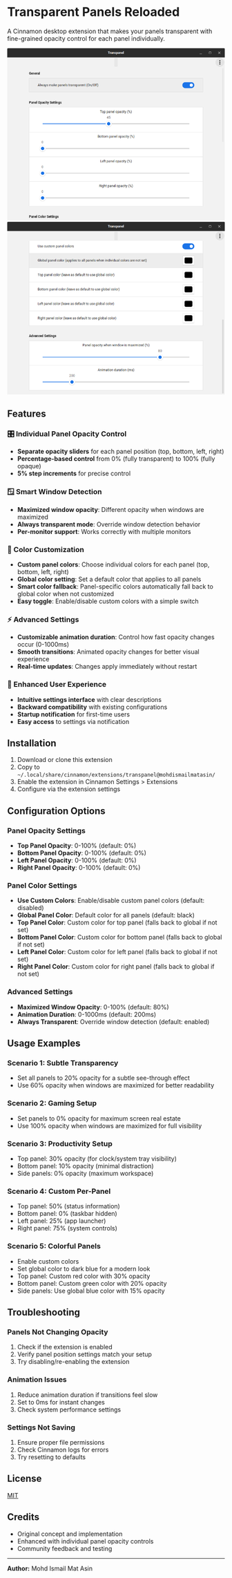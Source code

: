 # Transparent Panels Reloaded

A Cinnamon desktop extension that makes your panels transparent with fine-grained opacity control for each panel individually.

![alt text](sample/transpanel.png)
![alt text](sample/transpanel2.png)

## Features

### 🎛️ Individual Panel Opacity Control

- **Separate opacity sliders** for each panel position (top, bottom, left, right)
- **Percentage-based control** from 0% (fully transparent) to 100% (fully opaque)
- **5% step increments** for precise control

### 🪟 Smart Window Detection

- **Maximized window opacity**: Different opacity when windows are maximized
- **Always transparent mode**: Override window detection behavior
- **Per-monitor support**: Works correctly with multiple monitors

### 🎨 Color Customization

- **Custom panel colors**: Choose individual colors for each panel (top, bottom, left, right)
- **Global color setting**: Set a default color that applies to all panels
- **Smart color fallback**: Panel-specific colors automatically fall back to global color when not customized
- **Easy toggle**: Enable/disable custom colors with a simple switch

### ⚡ Advanced Settings

- **Customizable animation duration**: Control how fast opacity changes occur (0-1000ms)
- **Smooth transitions**: Animated opacity changes for better visual experience
- **Real-time updates**: Changes apply immediately without restart

### 🎨 Enhanced User Experience

- **Intuitive settings interface** with clear descriptions
- **Backward compatibility** with existing configurations
- **Startup notification** for first-time users
- **Easy access** to settings via notification

## Installation

1. Download or clone this extension
2. Copy to `~/.local/share/cinnamon/extensions/transpanel@mohdismailmatasin/`
3. Enable the extension in Cinnamon Settings > Extensions
4. Configure via the extension settings

## Configuration Options

### Panel Opacity Settings

- **Top Panel Opacity**: 0-100% (default: 0%)
- **Bottom Panel Opacity**: 0-100% (default: 0%)
- **Left Panel Opacity**: 0-100% (default: 0%)
- **Right Panel Opacity**: 0-100% (default: 0%)

### Panel Color Settings

- **Use Custom Colors**: Enable/disable custom panel colors (default: disabled)
- **Global Panel Color**: Default color for all panels (default: black)
- **Top Panel Color**: Custom color for top panel (falls back to global if not set)
- **Bottom Panel Color**: Custom color for bottom panel (falls back to global if not set)
- **Left Panel Color**: Custom color for left panel (falls back to global if not set)
- **Right Panel Color**: Custom color for right panel (falls back to global if not set)

### Advanced Settings

- **Maximized Window Opacity**: 0-100% (default: 80%)
- **Animation Duration**: 0-1000ms (default: 200ms)
- **Always Transparent**: Override window detection (default: enabled)

## Usage Examples

### Scenario 1: Subtle Transparency

- Set all panels to 20% opacity for a subtle see-through effect
- Use 60% opacity when windows are maximized for better readability

### Scenario 2: Gaming Setup

- Set panels to 0% opacity for maximum screen real estate
- Use 100% opacity when windows are maximized for full visibility

### Scenario 3: Productivity Setup

- Top panel: 30% opacity (for clock/system tray visibility)
- Bottom panel: 10% opacity (minimal distraction)
- Side panels: 0% opacity (maximum workspace)

### Scenario 4: Custom Per-Panel

- Top panel: 50% (status information)
- Bottom panel: 0% (taskbar hidden)
- Left panel: 25% (app launcher)
- Right panel: 75% (system controls)

### Scenario 5: Colorful Panels

- Enable custom colors
- Set global color to dark blue for a modern look
- Top panel: Custom red color with 30% opacity
- Bottom panel: Custom green color with 20% opacity
- Side panels: Use global blue color with 15% opacity

## Troubleshooting

### Panels Not Changing Opacity

1. Check if the extension is enabled
2. Verify panel position settings match your setup
3. Try disabling/re-enabling the extension

### Animation Issues

1. Reduce animation duration if transitions feel slow
2. Set to 0ms for instant changes
3. Check system performance settings

### Settings Not Saving

1. Ensure proper file permissions
2. Check Cinnamon logs for errors
3. Try resetting to defaults

## License

[MIT](LICENSE)

## Credits

- Original concept and implementation
- Enhanced with individual panel opacity controls
- Community feedback and testing

---

**Author:** Mohd Ismail Mat Asin

